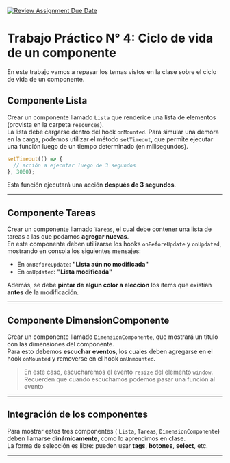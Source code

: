 [![Review Assignment Due Date](https://classroom.github.com/assets/deadline-readme-button-22041afd0340ce965d47ae6ef1cefeee28c7c493a6346c4f15d667ab976d596c.svg)](https://classroom.github.com/a/IOxRa_w9)

# Trabajo Práctico N° 4: Ciclo de vida de un componente

En este trabajo vamos a repasar los temas vistos en la clase sobre el ciclo de vida de un componente.  


## Componente Lista
Crear un componente llamado `Lista` que renderice una lista de elementos (provista en la carpeta `resources`).  
La lista debe cargarse dentro del hook `onMounted`. Para simular una demora en la carga, podemos utilizar el método `setTimeout`, que permite ejecutar una función luego de un tiempo determinado (en milisegundos).

```javascript
setTimeout(() => {
  // acción a ejecutar luego de 3 segundos
}, 3000);
```

Esta función ejecutará una acción **después de 3 segundos**.

---

## Componente Tareas
Crear un componente llamado `Tareas`, el cual debe contener una lista de tareas a las que podamos **agregar nuevas**.  
En este componente deben utilizarse los hooks `onBeforeUpdate` y `onUpdated`, mostrando en consola los siguientes mensajes:
- En `onBeforeUpdate`: **"Lista aún no modificada"**
- En `onUpdated`: **"Lista modificada"**

Además, se debe **pintar de algun color a elección** los ítems que existían **antes** de la modificación.

---

## Componente DimensionComponente
Crear un componente llamado `DimensionComponente`, que mostrará un título con las dimensiones del componente.  
Para esto debemos **escuchar eventos**, los cuales deben agregarse en el hook `onMounted` y removerse en el hook `onUnmounted`.

> En este caso, escucharemos el evento `resize` del elemento `window`.
Recuerden que cuando escuchamos podemos pasar una función al evento 

---

## Integración de los componentes
Para mostrar estos tres componentes ( `Lista`, `Tareas`, `DimensionComponente`) deben llamarse **dinámicamente**, como lo aprendimos en clase.  
La forma de selección es libre: pueden usar **tags**, **botones**, **select**, etc.

---


